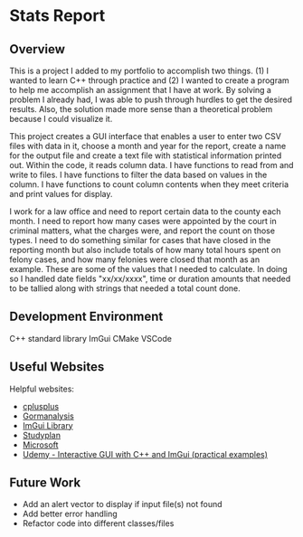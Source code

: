 # Stats Report

## Overview

This is a project I added to my portfolio to accomplish two things.  (1) I wanted to learn C++ through practice and (2) I wanted to create a program to help me accomplish an assignment that I have at work.  By solving a problem I already had, I was able to push through hurdles to get the desired results.  Also, the solution made more sense than a theoretical problem because I could visualize it.

This project creates a GUI interface that enables a user to enter two CSV files with data in it, choose a month and year for the report, create a name for the output file and create a text file with statistical information printed out.  Within the code, it reads column data.  I have functions to read from and write to files.  I have functions to filter the data based on values in the column. I have functions to count column contents when they meet criteria and print values for display.  

I work for a law office and need to report certain data to the county each month.  I need to report how many cases were appointed by the court in criminal matters, what the charges were, and report the count on those types.  I need to do something similar for cases that have closed in the reporting month but also include totals of how many total hours spent on felony cases, and how many felonies were closed that month as an example.  These are some of the values that I needed to calculate.  In doing so I handled date fields "xx/xx/xxxx", time or duration amounts that needed to be tallied along with strings that needed a total count done.

## Development Environment

C++ standard library
ImGui
CMake
VSCode

## Useful Websites

Helpful websites:

- [cplusplus](https://cplusplus.com)
- [Gormanalysis](https://www.gormanalysis.com/blog/reading-and-writing-csv-files-with-cpp/)
- [ImGui Library](https://github.com/ocornut/imgui)
- [Studyplan](https://www.studyplan.dev/pro-cpp)
- [Microsoft](https://learn.microsoft.com/en-us/cpp)
- [Udemy - Interactive GUI with C++ and ImGui (practical examples)](https://www.udemy.com/course/interactive-gui-with-c-and-imgui-practical-examples/ )

## Future Work

- Add an alert vector to display if input file(s) not found
- Add better error handling
- Refactor code into different classes/files

